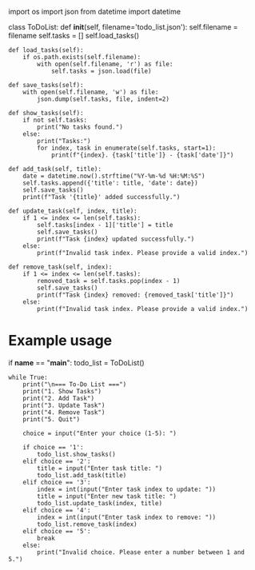 import os
import json
from datetime import datetime

class ToDoList:
    def __init__(self, filename='todo_list.json'):
        self.filename = filename
        self.tasks = []
        self.load_tasks()

    def load_tasks(self):
        if os.path.exists(self.filename):
            with open(self.filename, 'r') as file:
                self.tasks = json.load(file)

    def save_tasks(self):
        with open(self.filename, 'w') as file:
            json.dump(self.tasks, file, indent=2)

    def show_tasks(self):
        if not self.tasks:
            print("No tasks found.")
        else:
            print("Tasks:")
            for index, task in enumerate(self.tasks, start=1):
                print(f"{index}. {task['title']} - {task['date']}")

    def add_task(self, title):
        date = datetime.now().strftime("%Y-%m-%d %H:%M:%S")
        self.tasks.append({'title': title, 'date': date})
        self.save_tasks()
        print(f"Task '{title}' added successfully.")

    def update_task(self, index, title):
        if 1 <= index <= len(self.tasks):
            self.tasks[index - 1]['title'] = title
            self.save_tasks()
            print(f"Task {index} updated successfully.")
        else:
            print(f"Invalid task index. Please provide a valid index.")

    def remove_task(self, index):
        if 1 <= index <= len(self.tasks):
            removed_task = self.tasks.pop(index - 1)
            self.save_tasks()
            print(f"Task {index} removed: {removed_task['title']}")
        else:
            print(f"Invalid task index. Please provide a valid index.")

# Example usage
if __name__ == "__main__":
    todo_list = ToDoList()

    while True:
        print("\n=== To-Do List ===")
        print("1. Show Tasks")
        print("2. Add Task")
        print("3. Update Task")
        print("4. Remove Task")
        print("5. Quit")

        choice = input("Enter your choice (1-5): ")

        if choice == '1':
            todo_list.show_tasks()
        elif choice == '2':
            title = input("Enter task title: ")
            todo_list.add_task(title)
        elif choice == '3':
            index = int(input("Enter task index to update: "))
            title = input("Enter new task title: ")
            todo_list.update_task(index, title)
        elif choice == '4':
            index = int(input("Enter task index to remove: "))
            todo_list.remove_task(index)
        elif choice == '5':
            break
        else:
            print("Invalid choice. Please enter a number between 1 and 5.")
